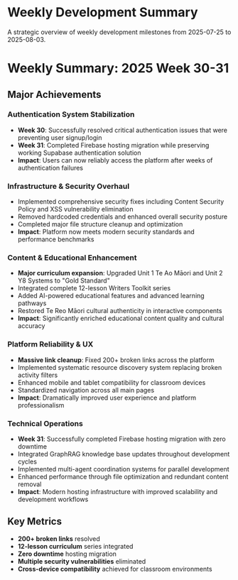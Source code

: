 # Weekly Development Summary

A strategic overview of weekly development milestones from 2025-07-25 to 2025-08-03.

# Weekly Summary: 2025 Week 30-31

## Major Achievements

### **Authentication System Stabilization**
- **Week 30**: Successfully resolved critical authentication issues that were preventing user signup/login
- **Week 31**: Completed Firebase hosting migration while preserving working Supabase authentication solution
- **Impact**: Users can now reliably access the platform after weeks of authentication failures

### **Infrastructure & Security Overhaul**
- Implemented comprehensive security fixes including Content Security Policy and XSS vulnerability elimination
- Removed hardcoded credentials and enhanced overall security posture
- Completed major file structure cleanup and optimization
- **Impact**: Platform now meets modern security standards and performance benchmarks

### **Content & Educational Enhancement**
- **Major curriculum expansion**: Upgraded Unit 1 Te Ao Māori and Unit 2 Y8 Systems to "Gold Standard"
- Integrated complete 12-lesson Writers Toolkit series
- Added AI-powered educational features and advanced learning pathways
- Restored Te Reo Māori cultural authenticity in interactive components
- **Impact**: Significantly enriched educational content quality and cultural accuracy

### **Platform Reliability & UX**
- **Massive link cleanup**: Fixed 200+ broken links across the platform
- Implemented systematic resource discovery system replacing broken activity filters
- Enhanced mobile and tablet compatibility for classroom devices
- Standardized navigation across all main pages
- **Impact**: Dramatically improved user experience and platform professionalism

### **Technical Operations**
- **Week 31**: Successfully completed Firebase hosting migration with zero downtime
- Integrated GraphRAG knowledge base updates throughout development cycles
- Implemented multi-agent coordination systems for parallel development
- Enhanced performance through file optimization and redundant content removal
- **Impact**: Modern hosting infrastructure with improved scalability and development workflows

## Key Metrics
- **200+ broken links** resolved
- **12-lesson curriculum** series integrated
- **Zero downtime** hosting migration
- **Multiple security vulnerabilities** eliminated
- **Cross-device compatibility** achieved for classroom environments
